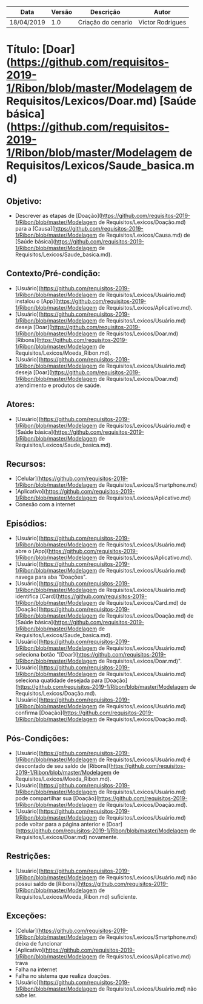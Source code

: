 | Data | Versão | Descrição | Autor |
|---|---|---|---|
| 18/04/2019 | 1.0 | Criação do cenario | Victor Rodrigues |

# Título: [Doar](https://github.com/requisitos-2019-1/Ribon/blob/master/Modelagem de Requisitos/Lexicos/Doar.md) [Saúde básica](https://github.com/requisitos-2019-1/Ribon/blob/master/Modelagem de Requisitos/Lexicos/Saude_basica.md)

## Objetivo: 

- Descrever as etapas de [Doação](https://github.com/requisitos-2019-1/Ribon/blob/master/Modelagem de Requisitos/Lexicos/Doação.md) para a [Causa](https://github.com/requisitos-2019-1/Ribon/blob/master/Modelagem de Requisitos/Lexicos/Causa.md) de [Saúde básica](https://github.com/requisitos-2019-1/Ribon/blob/master/Modelagem de Requisitos/Lexicos/Saude_basica.md).

## Contexto/Pré-condição: 

- [Usuário](https://github.com/requisitos-2019-1/Ribon/blob/master/Modelagem de Requisitos/Lexicos/Usuário.md) instalou o [App](https://github.com/requisitos-2019-1/Ribon/blob/master/Modelagem de Requisitos/Lexicos/Aplicativo.md).
- [Usuário](https://github.com/requisitos-2019-1/Ribon/blob/master/Modelagem de Requisitos/Lexicos/Usuário.md) deseja [Doar](https://github.com/requisitos-2019-1/Ribon/blob/master/Modelagem de Requisitos/Lexicos/Doar.md) [Ribons](https://github.com/requisitos-2019-1/Ribon/blob/master/Modelagem de Requisitos/Lexicos/Moeda_Ribon.md).
- [Usuário](https://github.com/requisitos-2019-1/Ribon/blob/master/Modelagem de Requisitos/Lexicos/Usuário.md) deseja [Doar](https://github.com/requisitos-2019-1/Ribon/blob/master/Modelagem de Requisitos/Lexicos/Doar.md) atendimento e produtos de saúde.

## Atores: 

- [Usuário](https://github.com/requisitos-2019-1/Ribon/blob/master/Modelagem de Requisitos/Lexicos/Usuário.md) e [Saúde básica](https://github.com/requisitos-2019-1/Ribon/blob/master/Modelagem de Requisitos/Lexicos/Saude_basica.md).

## Recursos: 

- [Celular](https://github.com/requisitos-2019-1/Ribon/blob/master/Modelagem de Requisitos/Lexicos/Smartphone.md)
- [Aplicativo](https://github.com/requisitos-2019-1/Ribon/blob/master/Modelagem de Requisitos/Lexicos/Aplicativo.md)
- Conexão com a internet

## Episódios: 

- [Usuário](https://github.com/requisitos-2019-1/Ribon/blob/master/Modelagem de Requisitos/Lexicos/Usuário.md) abre o [App](https://github.com/requisitos-2019-1/Ribon/blob/master/Modelagem de Requisitos/Lexicos/Aplicativo.md).
- [Usuário](https://github.com/requisitos-2019-1/Ribon/blob/master/Modelagem de Requisitos/Lexicos/Usuário.md) navega para aba "Doações".
- [Usuário](https://github.com/requisitos-2019-1/Ribon/blob/master/Modelagem de Requisitos/Lexicos/Usuário.md) identifica [Card](https://github.com/requisitos-2019-1/Ribon/blob/master/Modelagem de Requisitos/Lexicos/Card.md) de [Doação](https://github.com/requisitos-2019-1/Ribon/blob/master/Modelagem de Requisitos/Lexicos/Doação.md) de [Saúde básica](https://github.com/requisitos-2019-1/Ribon/blob/master/Modelagem de Requisitos/Lexicos/Saude_basica.md).
- [Usuário](https://github.com/requisitos-2019-1/Ribon/blob/master/Modelagem de Requisitos/Lexicos/Usuário.md) seleciona botão "[Doar](https://github.com/requisitos-2019-1/Ribon/blob/master/Modelagem de Requisitos/Lexicos/Doar.md)".
- [Usuário](https://github.com/requisitos-2019-1/Ribon/blob/master/Modelagem de Requisitos/Lexicos/Usuário.md) seleciona quatidade desejada para [Doação](https://github.com/requisitos-2019-1/Ribon/blob/master/Modelagem de Requisitos/Lexicos/Doação.md).
- [Usuário](https://github.com/requisitos-2019-1/Ribon/blob/master/Modelagem de Requisitos/Lexicos/Usuário.md) confirma [Doação](https://github.com/requisitos-2019-1/Ribon/blob/master/Modelagem de Requisitos/Lexicos/Doação.md).

## Pós-Condições: 

- [Usuário](https://github.com/requisitos-2019-1/Ribon/blob/master/Modelagem de Requisitos/Lexicos/Usuário.md) é descontado de seu saldo de [Ribons](https://github.com/requisitos-2019-1/Ribon/blob/master/Modelagem de Requisitos/Lexicos/Moeda_Ribon.md).
- [Usuário](https://github.com/requisitos-2019-1/Ribon/blob/master/Modelagem de Requisitos/Lexicos/Usuário.md) pode compartilhar sua [Doação](https://github.com/requisitos-2019-1/Ribon/blob/master/Modelagem de Requisitos/Lexicos/Doação.md).
- [Usuário](https://github.com/requisitos-2019-1/Ribon/blob/master/Modelagem de Requisitos/Lexicos/Usuário.md) pode voltar para a página anterior e [Doar](https://github.com/requisitos-2019-1/Ribon/blob/master/Modelagem de Requisitos/Lexicos/Doar.md) novamente.

## Restrições: 

- [Usuário](https://github.com/requisitos-2019-1/Ribon/blob/master/Modelagem de Requisitos/Lexicos/Usuário.md) não possui saldo de [Ribons](https://github.com/requisitos-2019-1/Ribon/blob/master/Modelagem de Requisitos/Lexicos/Moeda_Ribon.md) suficiente.

## Exceções:

- [Celular](https://github.com/requisitos-2019-1/Ribon/blob/master/Modelagem de Requisitos/Lexicos/Smartphone.md) deixa de funcionar 
- [Aplicativo](https://github.com/requisitos-2019-1/Ribon/blob/master/Modelagem de Requisitos/Lexicos/Aplicativo.md) trava 
- Falha na internet 
- Falha no sistema que realiza doações.
- [Usuário](https://github.com/requisitos-2019-1/Ribon/blob/master/Modelagem de Requisitos/Lexicos/Usuário.md) não sabe ler.